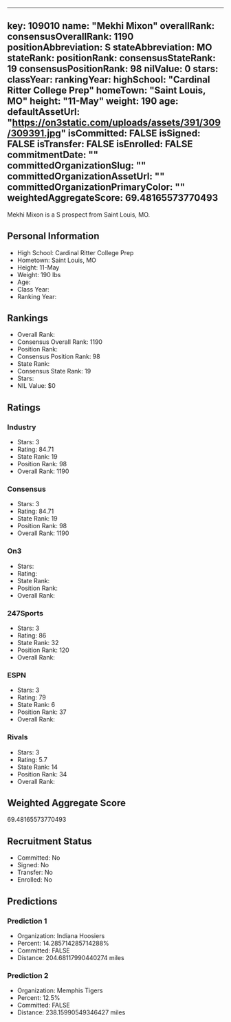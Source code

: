 ---
  key: 109010
  name: "Mekhi Mixon"
  overallRank: 
  consensusOverallRank: 1190
  positionAbbreviation: S
  stateAbbreviation: MO
  stateRank: 
  positionRank: 
  consensusStateRank: 19
  consensusPositionRank: 98
  nilValue: 0
  stars: 
  classYear: 
  rankingYear: 
  highSchool: "Cardinal Ritter College Prep"
  homeTown: "Saint Louis, MO"
  height: "11-May"
  weight: 190
  age: 
  defaultAssetUrl: "https://on3static.com/uploads/assets/391/309/309391.jpg"
  isCommitted: FALSE
  isSigned: FALSE
  isTransfer: FALSE
  isEnrolled: FALSE
  commitmentDate: ""
  committedOrganizationSlug: ""
  committedOrganizationAssetUrl: ""
  committedOrganizationPrimaryColor: ""
  weightedAggregateScore: 69.48165573770493
  ---
  
  Mekhi Mixon is a S prospect from Saint Louis, MO.
  
  ## Personal Information
  - High School: Cardinal Ritter College Prep
  - Hometown: Saint Louis, MO
  - Height: 11-May
  - Weight: 190 lbs
  - Age: 
  - Class Year: 
  - Ranking Year: 
  
  ## Rankings
  - Overall Rank: 
  - Consensus Overall Rank: 1190
  - Position Rank: 
  - Consensus Position Rank: 98
  - State Rank: 
  - Consensus State Rank: 19
  - Stars: 
  - NIL Value: $0
  
  ## Ratings
  
  ### Industry
  - Stars: 3
  - Rating: 84.71
  - State Rank: 19
  - Position Rank: 98
  - Overall Rank: 1190
  
  ### Consensus
  - Stars: 3
  - Rating: 84.71
  - State Rank: 19
  - Position Rank: 98
  - Overall Rank: 1190
  
  ### On3
  - Stars: 
  - Rating: 
  - State Rank: 
  - Position Rank: 
  - Overall Rank: 
  
  ### 247Sports
  - Stars: 3
  - Rating: 86
  - State Rank: 32
  - Position Rank: 120
  - Overall Rank: 
  
  ### ESPN
  - Stars: 3
  - Rating: 79
  - State Rank: 6
  - Position Rank: 37
  - Overall Rank: 
  
  ### Rivals
  - Stars: 3
  - Rating: 5.7
  - State Rank: 14
  - Position Rank: 34
  - Overall Rank: 
  
  ## Weighted Aggregate Score
  69.48165573770493
  
  ## Recruitment Status
  - Committed: No
  - Signed: No
  - Transfer: No
  - Enrolled: No
  
  
  
  ## Predictions
  
  ### Prediction 1
  - Organization: Indiana Hoosiers
  - Percent: 14.285714285714288%
  - Committed: FALSE
  - Distance: 204.68117990440274 miles
  
  ### Prediction 2
  - Organization: Memphis Tigers
  - Percent: 12.5%
  - Committed: FALSE
  - Distance: 238.15990549346427 miles
  